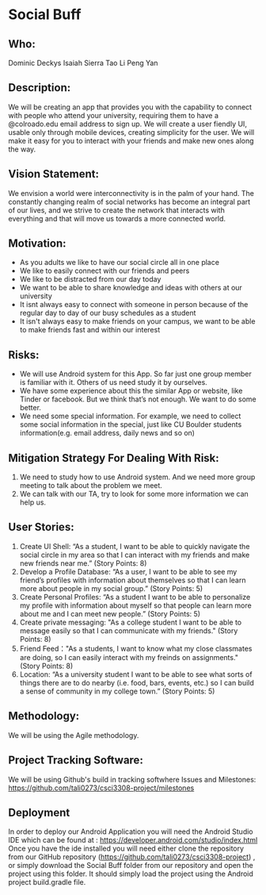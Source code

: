 # Social Buff

## Who:
Dominic Deckys
Isaiah Sierra
Tao Li
Peng Yan

## Description: 
We will be creating an app that provides you with the capability to connect with people who attend your university, requiring them to have a @colroado.edu email address to sign up. We will create a user fiendly UI, usable only through mobile devices, creating simplicity for the user. We will make it easy for you to interact with your friends and make new ones along the way.

## Vision Statement:
We envision a world were interconnectivity is in the palm of your hand. The constantly changing realm of social networks has become an integral part of our lives, and we strive to create the network that interacts with everything and that will move us towards a more connected world.

## Motivation:
- As you adults we like to have our social circle all in one place
- We like to easily connect with our friends and peers
-	We like to be distracted from our day today
-	We want to be able to share knowledge and ideas with others at our university
- It isnt always easy to connect with someone in person because of the regular day to day of our busy schedules as a student
- It isn't always easy to make friends on your campus, we want to be able to make friends fast and within our interest

## Risks:
- We will use Android system for this App. So far just one group member is familiar with it. Others of us need study it by ourselves.
- We have some experience about this the similar App or website, like Tinder or facebook. But we think that’s not enough. We want to do some better.
- We need some special information. For example, we need to collect some social information in the special, just like CU Boulder students information(e.g. email address, daily news and so on)  

## Mitigation Strategy For Dealing With Risk:
1.	We need to study how to use Android system. And we need more group meeting to talk about the problem we meet.
2.	We can talk with our TA, try to look for some more information we can help us.

## User Stories:
1.	Create UI Shell: “As a student, I want to be able to quickly navigate the social circle in my area so that I can interact with my friends and make new friends near me.” (Story Points: 8)
2.	Develop a Profile Database: “As a user, I want to be able to see my friend’s profiles with information about themselves so that I can learn more about people in my social group.” (Story Points: 5)
3.	Create Personal Profiles: “As a student I want to be able to personalize my profile with information about myself so that people can learn more about me and I can meet new people.” (Story Points: 5)
4. Create private messaging: "As a college student I want to be able to message easily so that I can communicate with my friends." (Story Points: 8)
5. Friend Feed："As a students, I want to know what my close classmates are doing, so I can easily interact with my freinds on assignments." (Story Points: 8)
6.	Location: “As a university student I want to be able to see what sorts of things there are to do nearby (i.e. food, bars, events, etc.) so I can build a sense of community in my college town.” (Story Points: 5)

## Methodology:
We will be using the Agile methodology.

## Project Tracking Software:
We will be using Github's build in tracking softwhere Issues and Milestones: https://github.com/tali0273/csci3308-project/milestones

## Deployment
In order to deploy our Android Application you will need the Android Studio IDE which can be found at : 
https://developer.android.com/studio/index.html 
Once you have the ide installed you will need either clone the repository from our GitHub repository (https://github.com/tali0273/csci3308-project) , or simply download the Social Buff folder from our repository and open the project using this folder. It should simply load the project using the Android project build.gradle file.
